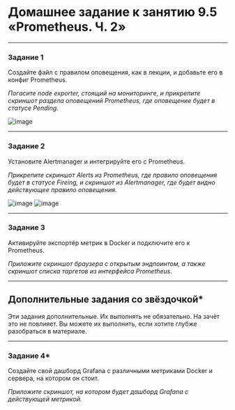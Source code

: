 # Домашнее задание к занятию 9.5 «Prometheus. Ч. 2»

---

### Задание 1


Создайте файл с правилом оповещения, как в лекции, и добавьте его в конфиг Prometheus.

*Погасите node exporter, стоящий на мониторинге, и прикрепите скриншот раздела оповещений Prometheus, где оповещение будет в статусе Pending.*

![image](https://user-images.githubusercontent.com/106932460/215603839-9ea23882-a71d-4223-874e-35a37655b80f.png)

---

### Задание 2

Установите Alertmanager и интегрируйте его с Prometheus.

*Прикрепите скриншот Alerts из Prometheus, где правило оповещения будет в статусе Fireing, и скриншот из Alertmanager, где будет видно действующее правило оповещения.*

![image](https://user-images.githubusercontent.com/106932460/215603935-de101a2f-e303-48bb-8d11-a8e4173267d8.png)
![image](https://user-images.githubusercontent.com/106932460/215604584-a7fda078-d406-4a5b-a825-c4eff6dcd0a3.png)

---

### Задание 3

Активируйте экспортёр метрик в Docker и подключите его к Prometheus.

*Приложите скриншот браузера с открытым эндпоинтом, а также скриншот списка таргетов из интерфейса Prometheus.*

---
## Дополнительные задания со звёздочкой*

Эти задания дополнительные. Их выполнять не обязательно. На зачёт это не повлияет. Вы можете их выполнить, если хотите глубже разобраться в материале.

---

### Задание 4*

Создайте свой дашборд Grafana с различными метриками Docker и сервера, на котором он стоит.

*Приложите скриншот, на котором будет дашборд Grafana с действующей метрикой.*
